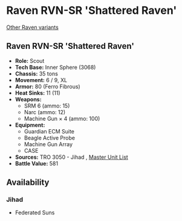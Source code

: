 # Raven RVN-SR 'Shattered Raven' 

[Other Raven variants](../raven.md) 

## Raven RVN-SR 'Shattered Raven' 

- **Role:** Scout 
- **Tech Base:** Inner Sphere (3068) 
- **Chassis:** 35 tons 
- **Movement:** 6 / 9, XL 
- **Armor:** 80 (Ferro Fibrous) 
- **Heat Sinks:** 11 (11) 
- **Weapons:** 
  - SRM 6 (ammo: 15) 
  - Narc (ammo: 12) 
  - Machine Gun × 4 (ammo: 100) 
- **Equipment:** 
  - Guardian ECM Suite 
  - Beagle Active Probe 
  - Machine Gun Array 
  - CASE 
- **Sources:** TRO 3050 - Jihad , [Master Unit List](http://masterunitlist.info/Unit/Details/2670/raven-rvn-sr-shattered-raven) 
- **Battle Value:** 581 

## Availability 

### Jihad 

- Federated Suns 

